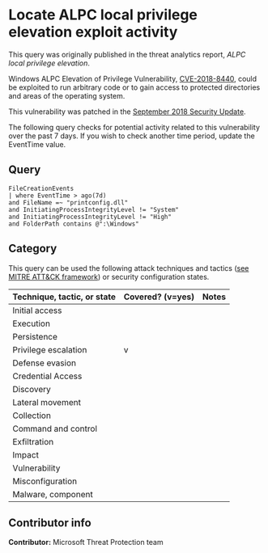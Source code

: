 # Locate ALPC local privilege elevation exploit activity

This query was originally published in the threat analytics report, *ALPC local privilege elevation*.

Windows ALPC Elevation of Privilege Vulnerability, [CVE-2018-8440](https://nvd.nist.gov/vuln/detail/CVE-2018-8440), could be exploited to run arbitrary code or to gain access to protected directories and areas of the operating system.

This vulnerability was patched in the [September 2018 Security Update](https://support.microsoft.com/en-us/help/4457143/windows-81-update-kb4457143).

The following query checks for potential activity related to this vulnerability over the past 7 days. If you wish to check another time period, update the EventTime value.

## Query

```
​FileCreationEvents
| where EventTime > ago(7d)
and FileName =~ "printconfig.dll"
and InitiatingProcessIntegrityLevel != "System"
and InitiatingProcessIntegrityLevel != "High"
and FolderPath contains @":\Windows"
```

## Category

This query can be used the following attack techniques and tactics ([see MITRE ATT&CK framework](https://attack.mitre.org/)) or security configuration states.

| Technique, tactic, or state | Covered? (v=yes) | Notes |
|-|-|-|
| Initial access |  |  |
| Execution |  |  |
| Persistence |  |  |
| Privilege escalation | v |  |
| Defense evasion |  |  |
| Credential Access |  |  |
| Discovery |  |  |
| Lateral movement |  |  |
| Collection |  |  |
| Command and control |  |  |
| Exfiltration |  |  |
| Impact |  |  |
| Vulnerability |  |  |
| Misconfiguration |  |  |
| Malware, component |  |  |

## Contributor info

**Contributor:** Microsoft Threat Protection team